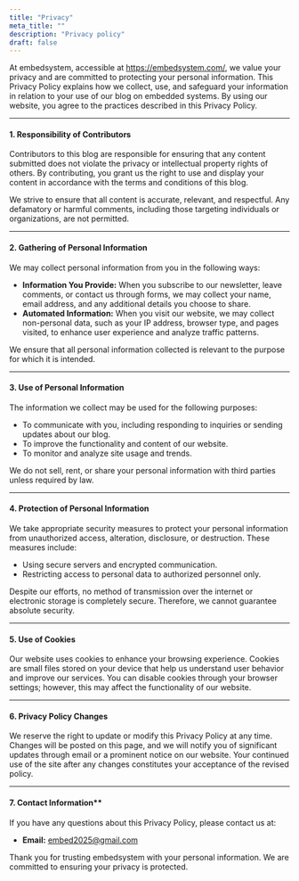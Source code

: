 ```yaml
---
title: "Privacy"
meta_title: ""
description: "Privacy policy"
draft: false
---
```


At embedsystem, accessible at https://embedsystem.com/, we value your privacy and are committed to protecting your personal information. This Privacy Policy explains how we collect, use, and safeguard your information in relation to your use of our blog on embedded systems. By using our website, you agree to the practices described in this Privacy Policy.

---

#### 1. Responsibility of Contributors
Contributors to this blog are responsible for ensuring that any content submitted does not violate the privacy or intellectual property rights of others. By contributing, you grant us the right to use and display your content in accordance with the terms and conditions of this blog.

We strive to ensure that all content is accurate, relevant, and respectful. Any defamatory or harmful comments, including those targeting individuals or organizations, are not permitted.

---

#### 2. Gathering of Personal Information
We may collect personal information from you in the following ways:

- **Information You Provide:** When you subscribe to our newsletter, leave comments, or contact us through forms, we may collect your name, email address, and any additional details you choose to share.
- **Automated Information:** When you visit our website, we may collect non-personal data, such as your IP address, browser type, and pages visited, to enhance user experience and analyze traffic patterns.

We ensure that all personal information collected is relevant to the purpose for which it is intended.

---

#### 3. Use of Personal Information
The information we collect may be used for the following purposes:

- To communicate with you, including responding to inquiries or sending updates about our blog.
- To improve the functionality and content of our website.
- To monitor and analyze site usage and trends.

We do not sell, rent, or share your personal information with third parties unless required by law.

---

#### 4. Protection of Personal Information
We take appropriate security measures to protect your personal information from unauthorized access, alteration, disclosure, or destruction. These measures include:

- Using secure servers and encrypted communication.
- Restricting access to personal data to authorized personnel only.

Despite our efforts, no method of transmission over the internet or electronic storage is completely secure. Therefore, we cannot guarantee absolute security.

---

#### 5. Use of Cookies
Our website uses cookies to enhance your browsing experience. Cookies are small files stored on your device that help us understand user behavior and improve our services. You can disable cookies through your browser settings; however, this may affect the functionality of our website.

---

#### 6. Privacy Policy Changes
We reserve the right to update or modify this Privacy Policy at any time. Changes will be posted on this page, and we will notify you of significant updates through email or a prominent notice on our website. Your continued use of the site after any changes constitutes your acceptance of the revised policy.

---

#### 7. Contact Information**
If you have any questions about this Privacy Policy, please contact us at:

- **Email:** embed2025@gmail.com

Thank you for trusting embedsystem with your personal information. We are committed to ensuring your privacy is protected.
